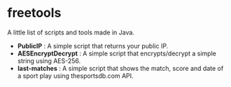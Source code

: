 # freetools

A little list of scripts and tools made in Java.

- **PublicIP** :  A simple script that returns your public IP.
- **AESEncryptDecrypt** :  A simple script that encrypts/decrypt a simple string using AES-256.
- **last-matches** :  A simple script that shows the match, score and date of a sport play using thesportsdb.com API.
